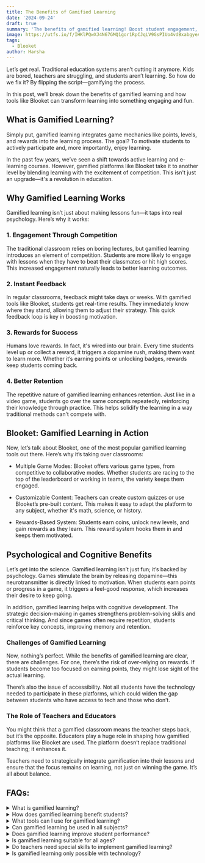 ```yaml
---
title: The Benefits of Gamified Learning
date: '2024-09-24'
draft: true
summary: 'The benefits of gamified learning! Boost student engagement, motivation, and retention with game-based tools like Blooket in your classroom.'
image: https://utfs.io/f/IHKlPQwXJ4N67GMQ1gor1RpCJqLV9GsPIUo4vdBxabgyeAjF
tags:
  - Blooket
author: Harsha
---
```


Let’s get real. Traditional education systems aren’t cutting it anymore. Kids are bored, teachers are struggling, and students aren’t learning. So how do we fix it? By flipping the script—gamifying the process. 

In this post, we’ll break down the benefits of gamified learning and how tools like Blooket can transform learning into something engaging and fun.

## What is Gamified Learning?
Simply put, gamified learning integrates game mechanics like points, levels, and rewards into the learning process. The goal? To motivate students to actively participate and, more importantly, enjoy learning.

In the past few years, we’ve seen a shift towards active learning and e-learning courses. However, gamified platforms like Blooket take it to another level by blending learning with the excitement of competition. This isn't just an upgrade—it's a revolution in education.

## Why Gamified Learning Works
Gamified learning isn’t just about making lessons fun—it taps into real psychology. Here’s why it works:

### 1. Engagement Through Competition

The traditional classroom relies on boring lectures, but gamified learning introduces an element of competition. Students are more likely to engage with lessons when they have to beat their classmates or hit high scores. This increased engagement naturally leads to better learning outcomes.

### 2. Instant Feedback

In regular classrooms, feedback might take days or weeks. With gamified tools like Blooket, students get real-time results. They immediately know where they stand, allowing them to adjust their strategy. This quick feedback loop is key in boosting motivation.

### 3. Rewards for Success

Humans love rewards. In fact, it's wired into our brain. Every time students level up or collect a reward, it triggers a dopamine rush, making them want to learn more. Whether it’s earning points or unlocking badges, rewards keep students coming back.

### 4. Better Retention

The repetitive nature of gamified learning enhances retention. Just like in a video game, students go over the same concepts repeatedly, reinforcing their knowledge through practice. This helps solidify the learning in a way traditional methods can’t compete with.

## Blooket: Gamified Learning in Action
Now, let’s talk about Blooket, one of the most popular gamified learning tools out there. Here’s why it’s taking over classrooms:

* Multiple Game Modes: Blooket offers various game types, from competitive to collaborative modes. Whether students are racing to the top of the leaderboard or working in teams, the variety keeps them engaged.

* Customizable Content: Teachers can create custom quizzes or use Blooket’s pre-built content. This makes it easy to adapt the platform to any subject, whether it's math, science, or history.

* Rewards-Based System: Students earn coins, unlock new levels, and gain rewards as they learn. This reward system hooks them in and keeps them motivated.

## Psychological and Cognitive Benefits
Let’s get into the science. Gamified learning isn’t just fun; it’s backed by psychology. Games stimulate the brain by releasing dopamine—this neurotransmitter is directly linked to motivation. When students earn points or progress in a game, it triggers a feel-good response, which increases their desire to keep going.

In addition, gamified learning helps with cognitive development. The strategic decision-making in games strengthens problem-solving skills and critical thinking. And since games often require repetition, students reinforce key concepts, improving memory and retention.

### Challenges of Gamified Learning

Now, nothing’s perfect. While the benefits of gamified learning are clear, there are challenges. For one, there’s the risk of over-relying on rewards. If students become too focused on earning points, they might lose sight of the actual learning.

There’s also the issue of accessibility. Not all students have the technology needed to participate in these platforms, which could widen the gap between students who have access to tech and those who don’t.

### The Role of Teachers and Educators

You might think that a gamified classroom means the teacher steps back, but it’s the opposite. Educators play a huge role in shaping how gamified platforms like Blooket are used. The platform doesn’t replace traditional teaching; it enhances it.

Teachers need to strategically integrate gamification into their lessons and ensure that the focus remains on learning, not just on winning the game. It’s all about balance.

## FAQs:

<details>
  <summary>What is gamified learning?</summary>
  Gamified learning integrates game elements like points, rewards, and competition into the learning process to make education more engaging and fun.
</details>

<details>
  <summary>How does gamified learning benefit students?</summary>
  It increases student engagement, improves retention, and boosts motivation by making learning more interactive and rewarding.
</details>

<details>
  <summary>What tools can I use for gamified learning?</summary>
  Platforms like **Blooket** are popular for gamifying lessons. They offer game-based learning modes that keep students motivated.
</details>

<details>
  <summary>Can gamified learning be used in all subjects?</summary>
  Yes, gamified learning can be adapted to various subjects, from math and science to history and language arts.
</details>

<details>
  <summary>Does gamified learning improve student performance?</summary>
  Yes, by making learning more engaging, gamified learning helps students retain information better and achieve higher academic performance.
</details>

<details>
  <summary>Is gamified learning suitable for all ages?</summary>
  While it's commonly used in K-12 education, gamified learning can be adapted for all age groups, including higher education and corporate training.
</details>

<details>
  <summary>Do teachers need special skills to implement gamified learning?</summary>
  Teachers don’t need special skills, but they should strategically integrate games into lessons to ensure the focus remains on learning.
</details>

<details>
  <summary>Is gamified learning only possible with technology?</summary>
  While technology enhances gamified learning through platforms like **Blooket**, teachers can also use non-digital games to gamify their lessons.
</details>
